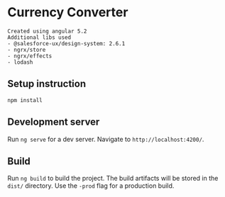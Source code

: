 # Currency Converter

    Created using angular 5.2
    Additional libs used
    - @salesforce-ux/design-system: 2.6.1
    - ngrx/store
    - ngrx/effects
    - lodash

## Setup instruction

    npm install

## Development server

Run `ng serve` for a dev server. Navigate to `http://localhost:4200/`. 

## Build

Run `ng build` to build the project. The build artifacts will be stored in the `dist/` directory. Use the `-prod` flag for a production build.
